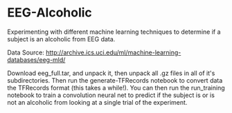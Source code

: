# EEG-Alcoholic
Experimenting with different machine learning techniques to determine if a subject is an alcoholic from EEG data.

Data Source: http://archive.ics.uci.edu/ml/machine-learning-databases/eeg-mld/

Download eeg_full.tar, and unpack it, then unpack all .gz files in all of it's subdirectories.
Then run the generate-TFRecords notebook to convert data the TFRecords format (this takes a while!). You can then run the run_training notebook to train a convolution neural net to predict if the subject is or is not an alcoholic from looking at a single trial of the experiment.
